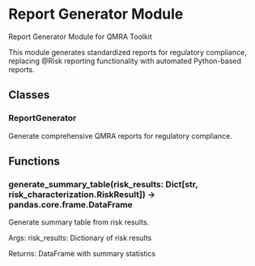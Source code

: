 # Report Generator Module

Report Generator Module for QMRA Toolkit

This module generates standardized reports for regulatory compliance,
replacing @Risk reporting functionality with automated Python-based reports.

## Classes

### ReportGenerator

Generate comprehensive QMRA reports for regulatory compliance.

## Functions

### generate_summary_table(risk_results: Dict[str, risk_characterization.RiskResult]) -> pandas.core.frame.DataFrame

Generate summary table from risk results.

Args:
    risk_results: Dictionary of risk results

Returns:
    DataFrame with summary statistics

